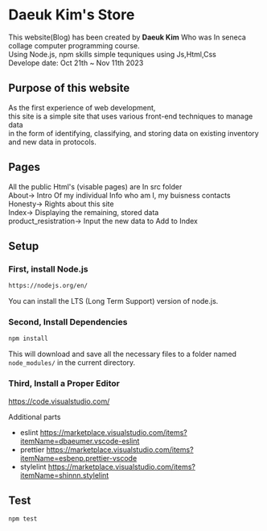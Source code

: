 # Daeuk Kim's Store
This website(Blog) has been created by **Daeuk Kim** Who was In seneca collage computer programming course.  
Using Node.js, npm skills simple tequniques using Js,Html,Css  
Develope date: Oct 21th ~ Nov 11th 2023  

## Purpose of this website  
As the first experience of web development,  
this site is a simple site that uses various front-end techniques to manage data  
in the form of identifying, classifying, and storing data on existing inventory and new data in protocols.

## Pages  
All the public Html's (visable pages) are In src folder  
About-> Intro Of my individual Info who am I, my buisness contacts  
Honesty-> Rights about this site  
Index-> Displaying the remaining, stored data  
product_resistration-> Input the new data to Add to Index  

## Setup

### First, install Node.js 
```bash
https://nodejs.org/en/
```  
You can install the LTS (Long Term Support) version of node.js.

### Second, Install Dependencies
```bash
npm install
```
This will download and save all the necessary files to a folder named
`node_modules/` in the current directory.

### Third, Install a Proper Editor

https://code.visualstudio.com/

Additional parts
- eslint https://marketplace.visualstudio.com/items?itemName=dbaeumer.vscode-eslint
- prettier https://marketplace.visualstudio.com/items?itemName=esbenp.prettier-vscode
- stylelint https://marketplace.visualstudio.com/items?itemName=shinnn.stylelint

  
## Test
```
npm test
```
